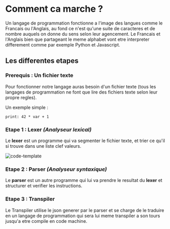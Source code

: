 # Comment ca marche ?
Un langage de programmation fonctionne a l'image des langues comme le Francais ou l'Anglais, au fond ce n'est qu'une suite de caracteres et de nombre auquels on donne du sens selon leur agencement.
Le Francais et l'Anglais bien que partageant le meme alphabet vont etre interpreter differement comme par exemple Python et Javascript.

## Les differentes etapes

### Prerequis : Un fichier texte
Pour fonctionner notre langage auras besoin d'un fichier texte (tous les langages de programmation ne font que lire des fichiers texte selon leur propre regles).   

Un exemple simple :
```
print: 42 * var + 1
``` 


### Etape 1 : **Lexer** _(Analyseur lexical)_
Le **lexer** est un programme qui va segmenter le fichier texte, et trier ce qu'il si trouve dans une liste clef valeurs.

![code-template](https://github.com/M-U-C-K-A/LanguageCreation/assets/96072629/5c9fe373-4d7b-46e0-96c1-06f4e7a91eb3)

   
### Etape 2 : **Parser** _(Analyseur syntaxique)_
Le **parser** est un autre programme qui lui va prendre le resultat du **lexer** et structurer et verifier les instructions.

### Etape 3 : **Transpiler**
Le Transpiler utilise le json generer par le parser et se charge de le traduire en un langage de programmation qui sera lui meme transpiler a son tours jusqu'a etre compile en code machine.
